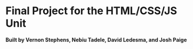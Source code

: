 # Final Project for the HTML/CSS/JS Unit

**Built by Vernon Stephens, Nebiu Tadele, David Ledesma, and Josh Paige**